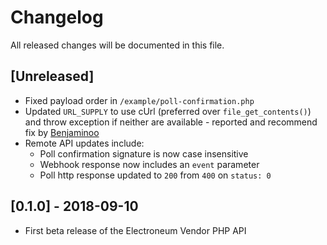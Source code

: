# Changelog

All released changes will be documented in this file.

## [Unreleased]
* Fixed payload order in `/example/poll-confirmation.php`
* Updated `URL_SUPPLY` to use cUrl (preferred over `file_get_contents()`) and throw exception if neither are available - reported and recommend fix by [Benjaminoo](https://community.electroneum.com/t/proposed-workaround-for-php-servers-that-have-disabled-allow-url-fopen/5517)
* Remote API updates include:
  * Poll confirmation signature is now case insensitive
  * Webhook response now includes an `event` parameter
  * Poll http response updated to `200` from `400` on `status: 0`

## [0.1.0] - 2018-09-10
* First beta release of the Electroneum Vendor PHP API
